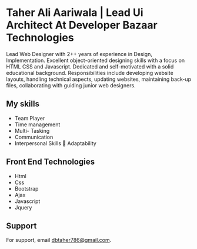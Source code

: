 
# Taher Ali Aariwala | Lead Ui Architect At Developer Bazaar Technologies

Lead Web Designer with 2++ years of experience in Design, Implementation. Excellent object-oriented designing skills with a focus on HTML CSS and Javascript. Dedicated and self-motivated with a solid educational background. Responsibilities include developing website layouts, handling technical aspects, updating websites, maintaining back-up files, collaborating with guiding junior web designers.


## My skills

- Team Player
- Time management 
- Multi- Tasking
- Communication
- Interpersonal Skills  Adaptability


## Front End Technologies

- Html
- Css
- Bootstrap
- Ajax
- Javascript
- Jquery

## Support

For support, email dbtaher786@gmail.com.


